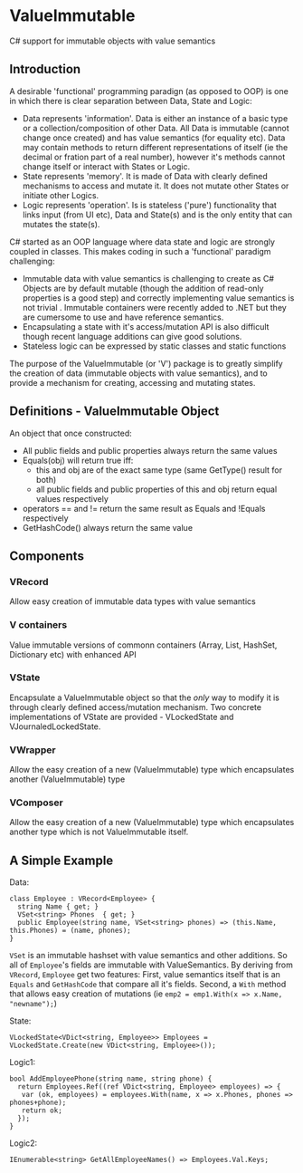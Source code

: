 # ValueImmutable
C# support for immutable objects with value semantics

## Introduction

A desirable 'functional' programming paradign (as opposed to OOP) is one in which there is clear separation between Data, State and Logic:
- Data represents 'information'. Data is either an instance of a basic type or a collection/composition of other Data. All Data is immutable (cannot change once created) and has value semantics (for equality etc). Data may contain methods to return different representations of itself (ie the decimal or fration part of a real number), however it's methods cannot change itself or interact with States or Logic.
- State represents 'memory'. It is made of Data with clearly defined mechanisms to access and mutate it. It does not mutate other States or initiate other Logics. 
- Logic represents 'operation'. Is is stateless ('pure') functionality that links input (from UI etc), Data and State(s) and is the only entity that can mutates the state(s).

C# started as an OOP language where data state and logic are strongly coupled in classes. This makes coding in such a 'functional' paradigm challenging:
- Immutable data with value semantics is challenging to create as C# Objects are by default mutable (though the addition of read-only properties is a good step) and correctly implementing value semantics is not trivial . Immutable containers were recently added to .NET but they are cumersome to use and have reference semantics. 
- Encapsulating a state with it's access/mutation API is also difficult though recent language additions can give good solutions.
- Stateless logic can be expressed by static classes and static functions

The purpose of the ValueImmutable (or 'V') package is to greatly simplify the creation of data (immutable objects with value semantics), and to provide a mechanism for creating, accessing and mutating states.

## Definitions - ValueImmutable Object

An object that once constructed:

- All public fields and public properties always return the same values
- Equals(obj) will return true iff:
   - this and obj are of the exact same type (same GetType() result for both)
   - all public fields and public properties of this and obj return equal values respectively
- operators == and != return the same result as Equals and !Equals respectively
- GetHashCode() always return the same value

## Components

### VRecord 

Allow easy creation of immutable data types with value semantics

### V containers

Value immutable versions of commonn containers (Array, List, HashSet, Dictionary etc) with enhanced API

### VState

Encapsulate a ValueImmutable object so that the _only_ way to modify it is through clearly defined access/mutation mechanism. Two concrete implementations of VState are provided - VLockedState and VJournaledLockedState.

### VWrapper

Allow the easy creation of a new (ValueImmutable) type which encapsulates another (ValueImmutable) type 

### VComposer

Allow the easy creation of a new (ValueImmutable) type which encapsulates another type which is not ValueImmutable itself.  


## A Simple Example

Data:
```
class Employee : VRecord<Employee> {
  string Name { get; }
  VSet<string> Phones  { get; }
  public Employee(string name, VSet<string> phones) => (this.Name, this.Phones) = (name, phones);
}
```
`VSet` is an immutable hashset with value semantics and other additions. So all of `Employee`'s fields are immutable with ValueSemantics. 
By deriving from `VRecord`, `Employee` get two features: 
First, value semantics itself that is an `Equals` and `GetHashCode` that compare all it's fields. 
Second, a `With` method that allows easy creation of mutations (ie `emp2 = emp1.With(x => x.Name, "newname");`)


State:
```
VLockedState<VDict<string, Employee>> Employees =  VLockedState.Create(new VDict<string, Employee>());
```

Logic1:
```
bool AddEmployeePhone(string name, string phone) {
  return Employees.Ref((ref VDict<string, Employee> employees) => {
   var (ok, employees) = employees.With(name, x => x.Phones, phones => phones+phone);
   return ok;
  });
}
```

Logic2:
```
IEnumerable<string> GetAllEmployeeNames() => Employees.Val.Keys;
```


